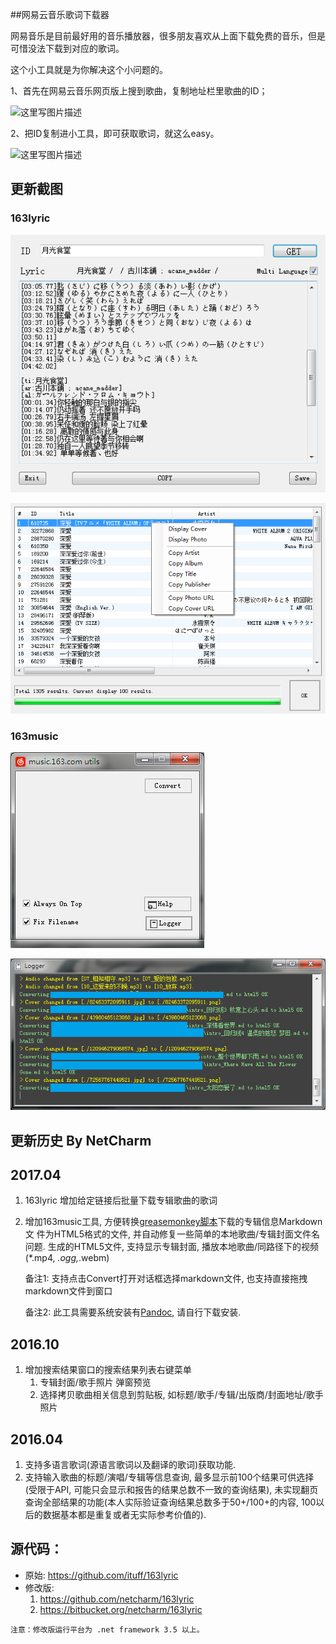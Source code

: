 ##网易云音乐歌词下载器

网易音乐是目前最好用的音乐播放器，很多朋友喜欢从上面下载免费的音乐，但是可惜没法下载到对应的歌词。

这个小工具就是为你解决这个小问题的。

1、首先在网易云音乐网页版上搜到歌曲，复制地址栏里歌曲的ID；

![这里写图片描述](http://img.blog.csdn.net/20150913125937436)

2、把ID复制进小工具，即可获取歌词，就这么easy。

![这里写图片描述](http://img.blog.csdn.net/20150913125900915)

## 更新截图

### 163lyric
![Main Form](https://raw.githubusercontent.com/netcharm/163lyric/master/163lyric/Snapshots/sp_main.png)

![Search Result Form](https://raw.githubusercontent.com/netcharm/163lyric/master/163lyric/Snapshots/sp_searchresult.png)

### 163music

![Main Form](https://raw.githubusercontent.com/netcharm/163lyric/master/163music/snapshots/snap_main.png)

![Console Form](https://raw.githubusercontent.com/netcharm/163lyric/master/163music/snapshots/snap_console.png)

## 更新历史 By NetCharm

2017.04
-------
1. 163lyric 增加给定链接后批量下载专辑歌曲的歌词
1. 增加163music工具, 方便转换[greasemonkey脚本](https://raw.githubusercontent.com/netcharm/greasemonkey-code/master/music.163.com_cover.user.js)下载的专辑信息Markdown文
   件为HTML5格式的文件, 并自动修复一些简单的本地歌曲/专辑封面文件名问题.
   生成的HTML5文件, 支持显示专辑封面, 播放本地歌曲/同路径下的视频(*.mp4, *.ogg,*.webm)
   
   备注1: 支持点击Convert打开对话框选择markdown文件, 也支持直接拖拽markdown文件到窗口
   
   备注2: 此工具需要系统安装有[Pandoc](http://pandoc.org/), 请自行下载安装.

2016.10
-------
1. 增加搜索结果窗口的搜索结果列表右键菜单
    1. 专辑封面/歌手照片 弹窗预览
    2. 选择拷贝歌曲相关信息到剪贴板, 如标题/歌手/专辑/出版商/封面地址/歌手照片
   
2016.04
-------
1. 支持多语言歌词(源语言歌词以及翻译的歌词)获取功能.
2. 支持输入歌曲的标题/演唱/专辑等信息查询, 最多显示前100个结果可供选择(受限于API, 可能只会显示和报告的结果总数不一致的查询结果),
   未实现翻页查询全部结果的功能(本人实际验证查询结果总数多于50+/100+的内容, 100以后的数据基本都是重复或者无实际参考价值的).

## 源代码：
* 原始: https://github.com/ituff/163lyric
* 修改版: 
    1. https://github.com/netcharm/163lyric
    2. https://bitbucket.org/netcharm/163lyric

```
注意：修改版运行平台为 .net framework 3.5 以上。
```

